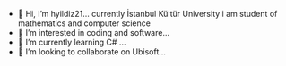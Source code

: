 - 👋 Hi, I’m hyildiz21... currently İstanbul Kültür University i am student of mathematics and computer science 
- 👀 I’m interested in coding and software...
- 🌱 I’m currently learning C# ...
- 💞️ I’m looking to collaborate on Ubisoft...

<!---
hyildiz21/hyildiz21 is a ✨ special ✨ repository because its `README.md` (this file) appears on your GitHub profile.
You can click the Preview link to take a look at your changes.
--->
